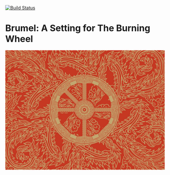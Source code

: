 [![Build Status](https://travis-ci.org/sethtrain/brumel.svg?branch=master)](https://travis-ci.org/sethtrain/brumel)

# Brumel: A Setting for The Burning Wheel

![The Burning Wheel](assets/burning-wheel.jpg)
